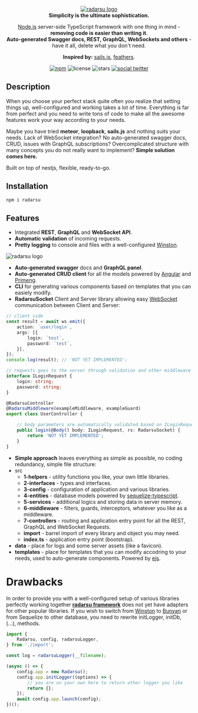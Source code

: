 <p align="center">
    <a href="https://github.com/radarsu/radarsu/" target="blank"><img src="https://github.com/radarsu/radarsu/blob/master/assets/logo.png?raw=true" alt="radarsu logo" /></a><br/>
    <strong>Simplicity is the ultimate sophistication.</strong>
</p>

<p align="center">
	<a href="http://nodejs.org" target="blank">Node.js</a> server-side TypeScript framework with one thing in mind - <strong>removing code is easier than writing it</strong>.<br/>
	<strong>Auto-generated Swagger docs, REST, GraphQL, WebSockets and others</strong> - have it all, delete what you don't need.
</p>

<p align="center">
	<strong>Inspired by:</strong> <a href="https://github.com/nestjs/nest/" target="_blank" alt="sails.js">sails.js</a>, <a href="https://github.com/feathersjs/feathers" target="_blank" alt="feathers">feathers</a>.
</p>

<p align="center">
	<a href="https://www.npmjs.com/package/radarsu" target="_blank" alt="npm radarsu"><img src="https://img.shields.io/npm/v/radarsu.svg" alt="npm" /></a>
	<img src="https://img.shields.io/github/license/radarsu/radarsu.svg" alt="license" />
	<img src="https://img.shields.io/github/stars/radarsu/radarsu.svg" alt="stars" />
	<a href="https://twitter.com/radarsujs" target="_blank" alt="radarsujs twitter"><img src="https://img.shields.io/twitter/url/https/github.com/radarsu/radarsu.svg?style=social" alt="social twitter" /></a>
</p>

## Description
When you choose your <storng>perfect stack</strong> quite often you realize that setting things up, well-configured and working takes a lot of time. Everything is far from perfect and you need to write tons of code to make all the awesome features work your way according to your needs.

Maybe you have tried <strong>meteor</strong>, <strong>loopback</strong>, <strong>sails.js</strong> and nothing suits your needs. Lack of WebSocket integration? No auto-generated swagger docs, CRUD, issues with GraphQL subscriptions? Overcomplicated structure with many concepts you do not really want to implement? <strong>Simple solution comes here.</strong>

Built on top of nestjs, flexible, ready-to-go.

## Installation
```sh
npm i radarsu
```

## Features
- Integrated <strong>REST</strong>, <strong>GraphQL</strong> and <strong>WebSocket API</strong>.
- <strong>Automatic validation</strong> of incoming requests.
- <strong>Pretty logging</strong> to console and files with a well-configured <a href="https://github.com/winstonjs/winston" target="_blank" alt="winston">Winston</a>.

<img src="https://github.com/radarsu/radarsu/blob/master/logger.png" alt="radarsu logo" />

- <strong>Auto-generated swagger</strong> docs and <strong>GraphQL panel</strong>.
- <strong>Auto-generated CRUD client</strong> for all the models powered by <a href="https://github.com/angular/angular" taget="_blank" alt="angular 2 4 6">Angular</a> and <a href="https://github.com/primefaces/primeng" taget="_blank" alt="primefaces primeng">Primeng</a>.
- <strong>CLI</strong> for generating various components based on templates that you can easiely modify.
- <strong>RadarsuSocket</strong> Client and Server library allowing easy <a href="https://github.com/einaros/ws" target="_blank" alt="einaros websocket">WebSocket</a> communication between Client and Server:

```ts
// client side
const result = await ws.emit({
	action: `user/login`,
	args: [{
		login: `test`,
		password: `test`,
	}],
});
console.log(result); // 'NOT YET IMPLEMENTED';
```
```ts
// requests goes to the server through validation and other middleware
interface ILoginRequest {
	login: string;
	password: string;
}

@RadarsuController
@RadarsuMiddleware(exampleMiddleware, exampleGuard)
export class UserController {

	// body parameters are automatically validated based on ILoginRequest interface
    public login(@Body() body: ILoginRequest, rs: RadarsuSocket) {
	    return 'NOT YET IMPLEMENTED';
    }
}
```

- <strong>Simple approach</strong> leaves everything as simple as possible, no coding redundancy, simple file structure:
- src
  - <strong>1-helpers</strong> - utility functions you like, your own little libraries.
  - <strong>2-interfaces</strong> - types and interfaces.
  - <strong>3-config</strong> - configuration of application and various libraries.
  - <strong>4-entities</strong> - database models powered by <a href="https://github.com/RobinBuschmann/sequelize-typescript" target="_blank" alt="sequelize typescript">sequelize-typescript</a>.
  - <strong>5-services</strong> - additional logics and storing data in server memory.
  - <strong>6-middleware</strong> - filters, guards, interceptors, whatever you like as a middleware.
  - <strong>7-controllers</strong> - routing and application entry point for all the REST, GraphQL and WebSocket Requests.
  - <strong>import</strong> - barrel import of every library and object you may need.
  - <strong>index.ts</strong> - application entry point (bootstrap).
- <strong>data</strong> - place for logs and some server assets (like a favicon).
- <strong>templates</strong> - place for templates that you can modify accodring to your needs, used to auto-generate components. Powered by <a href="https://github.com/mde/ejs" target="_blank" alt="ejs template">ejs</a>.

# Drawbacks
In order to provide you with a well-configured setup of various libraries perfectly working together <strong><a href="https://github.com/radarsu/radarsu" target="_blank" alt="radarsu framework">radarsu framework</a></strong> does not yet have adapters for other popular libraries. If you wish to switch from <a href="https://github.com/winstonjs/winston" target="_blank" alt="winston">Winston</a> to <a href="https://github.com/trentm/node-bunyan" target="_blank" alt="bunyan">Bunyan</a> or from Sequelize to other database, you need to rewrite initLogger, initDb, (...), methods.
```ts
import {
    Radarsu, config, radarsuLogger,
} from './import';

const log = radarsuLogger(__filename);

(async () => {
    config.app = new Radarsu();
    config.app.initLogger((options) => {
        // you are on your own here to return other logger you like
        return {};
    });
    await config.app.launch(config);
})();
```
